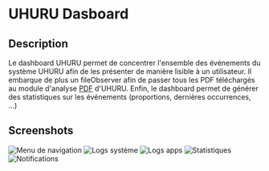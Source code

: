 # UHURU Dasboard

## Description

Le dashboard UHURU permet de concentrer l'ensemble des événements du système UHURU afin de les présenter de manière lisible à un utilisateur. Il embarque de plus un fileObserver afin de passer tous les PDF téléchargés au module d'analyse [PDF](http://gitlab.prod.teclib.infra/uhuru-av-root/uhurupdf) d'UHURU.
Enfin, le dashboard permet de générer des statistiques sur les événements (proportions, dernières occurrences, ...)

## Screenshots
![Menu de navigation](screenshots/drawer.png "Menu de navigation")
![Logs système](screenshots/logs_sys.png "Log des événements système")
![Logs apps](screenshots/logs_appli.png "Log des applications")
![Statistiques](screenshots/stats.png "Statistiques")
![Notifications](screenshots/notifs.png "Notifications")
